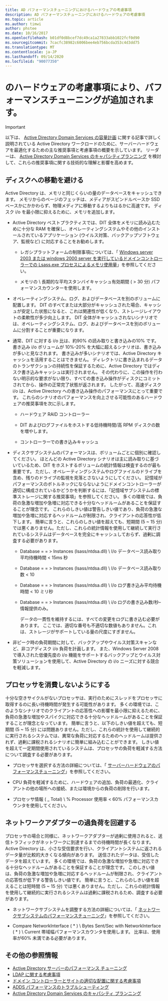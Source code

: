 ```yaml
---
title: AD パフォーマンスチューニングにおけるハードウェアの考慮事項
description: AD パフォーマンスチューニングにおけるハードウェアの考慮事項
ms.topic: article
ms.author: timwi
author: phstee
ms.date: 10/16/2017
ms.openlocfilehash: b01df0d8bcef7dc49ca1a27833abb1022fcf0d90
ms.sourcegitcommit: 7cacfc38982c6006bee4eb756bcda353c4d3dd75
ms.translationtype: MT
ms.contentlocale: ja-JP
ms.lasthandoff: 09/14/2020
ms.locfileid: "90077350"
---
```

# <a name="hardware-considerations-in-adds-performance-tuning"></a>のハードウェアの考慮事項により、パフォーマンスチューニングが追加されます。

>[!Important]
> 以下は、 [Active Directory Domain Services の容量計画](https://go.microsoft.com/fwlink/?LinkId=324566) に関する記事で詳しく説明されている Active Directory ワークロードのために、サーバーハードウェアを最適化するための主な推奨事項と考慮事項の概要を示しています。 リーダーは、 [Active Directory Domain Services のキャパシティプランニング](https://go.microsoft.com/fwlink/?LinkId=324566) を検討して、これらの推奨事項に関する技術的な理解と影響を高めます。

## <a name="avoid-going-to-disk"></a>ディスクへの移動を避ける

Active Directory は、メモリと同じくらいの量のデータベースをキャッシュできます。 メモリからのページのフェッチは、メディアがスピンドルベースか SSD ベースかにかかわらず、物理メディアに移動するよりもはるかに高速です。 ディスク i/o を最小限に抑えるために、メモリを追加します。

-   Active Directory ベストプラクティスでは、DIT 全体をメモリに読み込むために十分な RAM を確保し、オペレーティングシステムやその他のインストールされているアプリケーション (ウイルス対策、バックアップソフトウェア、監視など) に対応することをお勧めします。

    -   レガシプラットフォームの制限事項については、「 [Windows server 2003 または windows 2000 server を実行しているドメインコントローラーでの Lsass.exe プロセスによるメモリ使用量](https://support.microsoft.com/kb/308356)」を参照してください。

    -   メモリの \\ 長期的な平均スタンバイキャッシュ有効期間 ( &gt; 30 分) パフォーマンスカウンターを使用します。

-   オペレーティングシステム、ログ、およびデータベースを別のボリュームに配置します。 DIT のすべてまたは大部分がキャッシュされた場合、キャッシュが安定した状態になると、これは関連性が低くなり、ストレージレイアウトの柔軟性が多少向上します。 DIT 全体がキャッシュされないシナリオでは、オペレーティングシステム、ログ、およびデータベースを別のボリュームに分割することが重要になります。

-   通常、DIT に対する i/o 比は、約90% の読み取りと書き込みの10% です。 書き込み i/o ボリュームが 10%-20% を大幅に超えるシナリオは、書き込みが多いと見なされます。 書き込みが多いシナリオでは、Active Directory キャッシュを活用することはできません。 ディレクトリに書き込まれるデータのトランザクションの持続性を保証するために、Active Directory ではディスク書き込みキャッシュは実行されません。 その代わりに、この操作を行わない明示的な要求がない限り、すべての書き込み操作がディスクにコミットされてから、操作の正常完了状態が返されます。 したがって、高速ディスク i/o は、Active Directory への書き込み操作のパフォーマンスにとって重要です。 これらのシナリオのパフォーマンスを向上させる可能性のあるハードウェアの推奨事項を次に示します。

    -   ハードウェア RAID コントローラー

    -   DIT およびログファイルをホストする低待機時間/高 RPM ディスクの数を増やします。

    -   コントローラーでの書き込みキャッシュ

-   ディスクサブシステムのパフォーマンスは、ボリュームごとに個別に確認してください。 ほとんどの Active Directory シナリオは主に読み取りに基づいているため、DIT をホストするボリュームの統計情報は検査するのが最も重要です。 ただし、オペレーティングシステムやログファイルのドライブを含め、残りのドライブの監視を見落とさないようにしてください。 記憶域がパフォーマンスのボトルネックにならないようにドメインコントローラーが適切に構成されているかどうかを判断するには、「記憶域サブシステムの標準ストレージに関する推奨事項」を参照してください。 多くの環境では、負荷の急激な増加や急増に対応できる十分なヘッドルームがあることを保証することが理念です。 これらのしきい値は警告しきい値であり、負荷の急激な増加や急増に対応するヘッドルームが制限され、クライアントの応答性が低下します。 簡単に言うと、これらのしきい値を超えても、短期間 (5 ~ 15 分) では悪くありません。ただし、これらの統計情報を使用して継続して実行されているシステムはデータベースを完全にキャッシュしておらず、過剰に調査する必要があります。

    -   Database = = &gt; Instances (lsass/ntdsa.dll) \\ I/o データベース読み取り平均待機時間 &lt; 15ms 秒

    -   Database = = &gt; Instances (lsass/ntdsa.dll) \\ I/o データベース読み取り数 &lt; 10

    -   Database = = &gt; Instances (lsass/ntdsa.dll) \\ I/o ログ書き込み平均待機時間 &lt; 10 ミリ秒

    -   Database = = &gt; Instances (lsass/ntdsa.dll) \\ i/o ログの書き込み数/秒–情報提供のみ。

        データの一貫性を維持するには、すべての変更をログに書き込む必要があります。 ここでは、適切な番号も不適切な数値もありません。これは、ストレージがサポートしている量の尺度にすぎません。

-   非ピーク時の負荷期間に対して、バックアップやウイルス対策スキャンなど、非コアディスク i/o 負荷を計画します。 また、Windows Server 2008 で導入された低優先度の i/o 機能をサポートするバックアップとウイルス対策ソリューションを使用して、Active Directory の i/o ニーズに対する競合を軽減します。

## <a name="dont-over-tax-the-processors"></a>プロセッサを消費しないようにする

十分な空きサイクルがないプロセッサは、実行のためにスレッドをプロセッサに取得するのに長い待機時間が発生する可能性があります。 多くの環境では、このようなシナリオでのクライアントの応答性への影響を最小限に抑えるために、負荷の急激な増加やスパイクに対応できる十分なヘッドルームがあることを保証することが理念となっています。 簡単に言うと、以下のしきい値を超えても、短期間 (5 ~ 15 分) には問題ありません。ただし、これらの統計を使用して継続的に実行されるシステムでは、異常な負荷に対応するためのヘッドルームは提供されず、過剰に課税されるシナリオに簡単に組み込むことができます。 しきい値を超えて一定期間使用されているシステムは、プロセッサの負荷を軽減する方法について調査する必要があります。

-   プロセッサを選択する方法の詳細については、「 [サーバーハードウェアのパフォーマンスチューニング](../../hardware/index.md)」を参照してください。

-   CPU 負荷を軽減するために、ハードウェアの追加、負荷の最適化、クライアントの他の場所への接続、または環境からの負荷の削除を行います。

-   プロセッサ情報 ( \_ Total) \\ % Processor 使用率 &lt; 60% パフォーマンスカウンタを使用してください。

## <a name="avoid-overloading-the-network-adapter"></a>ネットワークアダプターの過負荷を回避する

プロセッサの場合と同様に、ネットワークアダプターが過剰に使用されると、送信トラフィックがネットワークに到達するまでの待機時間が長くなります。 Active Directory は、小さな受信要求を行い、クライアントシステムに返されるデータ量が比較的大きくなる傾向があります。 送信されたデータは、受信したデータを超えています。 多くの環境では、負荷の急激な増加や急増に対応できる十分なヘッドルームがあることを保証することが理念です。 このしきい値は、負荷の急激な増加や急増に対応するヘッドルームが制限され、クライアントの応答性が低下する警告しきい値です。 簡単に言うと、これらのしきい値を超えることは短時間 (5 ~ 15 分) では悪くありません。ただし、これらの統計情報を使用して継続的に実行されるシステムは過剰に課税されるため、調査する必要があります。

-   ネットワークサブシステムを調整する方法の詳細については、「 [ネットワークサブシステムのパフォーマンスチューニング](../../../../networking/technologies/network-subsystem/net-sub-performance-top.md)」を参照してください。

-   Compare NetworkInterface ( \* ) \\ Bytes Sent/Sec with NetworkInterface ( \* ) \\ Current 帯域幅パフォーマンスカウンタを使用します。 比率は、使用率が60% 未満である必要があります。

## <a name="additional-references"></a>その他の参照情報
- [Active Directory サーバーのパフォーマンス チューニング](index.md)
- [LDAP に関する考慮事項](ldap-considerations.md)
- [ドメイン コントローラーとサイトの適切な配置に関する考慮事項](site-definition-considerations.md)
- [ADDS パフォーマンスのトラブルシューティング](troubleshoot.md)
- [Active Directory Domain Services のキャパシティ プランニング](https://go.microsoft.com/fwlink/?LinkId=324566)